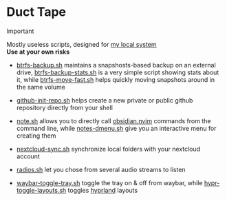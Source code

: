 # Duct Tape

> [!IMPORTANT]
> Mostly useless scripts, designed for [my local system](https://github.com/isingasimplesong/dotfiles/blob/main/zsh/aliases) \
> **Use at your own risks**

- [btrfs-backup.sh](btrfs-backup.sh) maintains a snapshosts-based backup
 on an external drive, [btrfs-backup-stats.sh](btrfs-backup-stats.sh) is a very
 simple script showing stats about it, while [btrfs-move-fast.sh](btrfs-move-fast.sh)
 helps quickly moving snapshots around in the same volume

- [github-init-repo.sh](github-init-repo.sh) helps create a new private or
 public github repository directly from your shell

- [note.sh](note.sh) allows you to directly call
 [obsidian.nvim](https://github.com/epwalsh/obsidian.nvim) commands from the
 command line, while [notes-dmenu.sh](notes-dmenu.sh) give you an interactive
 menu for creating them

- [nextcloud-sync.sh](nextcloud-sync.sh) synchronize local folders with your
 nextcloud account

- [radios.sh](radios.sh) let you chose from several audio streams to listen

- [waybar-toggle-tray.sh](waybar-toggle-tray.sh) toggle the tray on & off from
 waybar, while [hypr-toggle-layouts.sh](hypr-toggle-layouts.sh) toggles
 [hyprland](https://hyprland.org/) layouts
